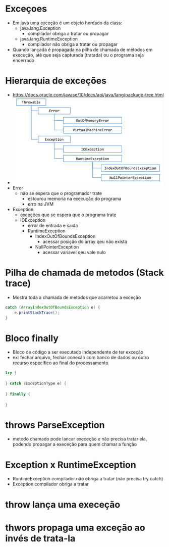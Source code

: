 # Exceçoes
- Em java uma exceção é um objeto herdado da class:
  - java.lang.Exception
    - compilador obriga a tratar ou propagar
  - java.lang.RuntimeException
    - compilador não obriga a tratar ou propagar
- Quando lançada é propagada na pilha de chamada de métodos em execução, até que seja capturada (tratada) ou o programa seja encerrado

# Hierarquia de exceções
- https://docs.oracle.com/javase/10/docs/api/java/lang/package-tree.html
- ![Alt text](image.png)
- Error
  - não se espera que o programador trate
    - estourou memoria na execução do programa
    - erro na JVM
- Exception
  - exceções que se espera que o programa trate
  - IOException 
    - error de entrada e saida
    - RuntimeException
      - IndexOutOfBoundsException
        - acessar posição do array qeu não exista
      - NullPointerException
        - acessar variavel qeu vale nulo

# Pilha de chamada de metodos (Stack trace)
- Mostra toda a chamada de metodos que acarretou a exceção
```java
catch (ArrayIndexOutOfBoundsException e) {
    e.printStackTrace();
}
```

# Bloco finally
- Bloco de código a ser executado independente de ter exceção
- ex: fechar arquivo, fechar conexão com banco de dados ou outro recurso específico ao final do processamento
```java
try {

} catch (ExceptionType e) {

} finally {

}
```

# throws ParseException
- metodo chamado pode lancar execeção e não precisa tratar ela, podendo propagar a execeção para quem chamar a função

# Exception x RuntimeException
- RuntimeException compilador não obriga a tratar (não precisa try catch)
- Exception compilador obriga a tratar

# throw lança uma execeção
# thwors propaga uma exceção ao invés de trata-la